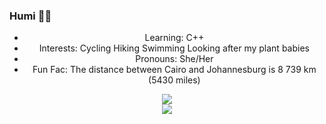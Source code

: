 ### Humi :biking_woman:
<div align="center">
  
  - Learning: C++
  - Interests: Cycling Hiking Swimming Looking after my plant babies 
  - Pronouns: She/Her
  - Fun Fac: The distance between Cairo and Johannesburg is  8 739 km (5430 miles)
 
 </div>
  

<!--
**Humunchi/Humunchi** is a ✨ _special_ ✨ repository because its `README.md` (this file) appears on your GitHub profile.

Here are some ideas to get you started:

- 🔭 I’m currently working on ...
- 🌱 I’m currently learning ...
- 👯 I’m looking to collaborate on ...
- 🤔 I’m looking for help with ...
- 💬 Ask me about ...
- 📫 How to reach me: ...
- 😄 Pronouns: ...
- ⚡ Fun fact: ...
-->
</div>
<div align="center">

<img src="https://github-readme-stats.vercel.app/api/top-langs/?username=Humunchi&layout=compact&theme=blue-green"/>
</div>
<div align="center">
<img src="https://github-readme-stats.vercel.app/api?username=Humunchi&&show_icons=true&theme=blue-green"/>

</div>
